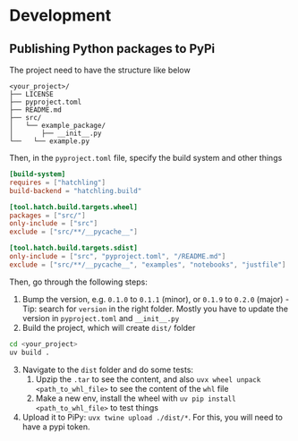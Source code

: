 # Development

## Publishing Python packages to PyPi

The project need to have the structure like below
```
<your_project>/
├── LICENSE
├── pyproject.toml
├── README.md
├── src/
│   └── example_package/
│       ├── __init__.py
└──   └── example.py
```
Then, in the `pyproject.toml` file, specify the build system and other things
```toml
[build-system]
requires = ["hatchling"]
build-backend = "hatchling.build"

[tool.hatch.build.targets.wheel]
packages = ["src/"]
only-include = ["src"]
exclude = ["src/**/__pycache__"]

[tool.hatch.build.targets.sdist]
only-include = ["src", "pyproject.toml", "/README.md"]
exclude = ["src/**/__pycache__", "examples", "notebooks", "justfile"]
```
Then, go through the following steps:
1. Bump the version, e.g. `0.1.0` to `0.1.1` (minor), or `0.1.9` to `0.2.0` (major) - Tip: search for `version` in the right folder. Mostly you have to update the version in `pyproject.toml` and `__init__.py`
2. Build the project, which will create `dist/` folder
```bash
cd <your_project>
uv build .
```
3. Navigate to the `dist` folder and do some tests:
	1. Upzip the `.tar` to see the content, and also `uvx wheel unpack <path_to_whl_file>` to see the content of the `whl` file
	2. Make a new env, install the wheel with `uv pip install <path_to_whl_file>` to test things
4. Upload it to PiPy: `uvx twine upload ./dist/*`. For this, you will need to have a pypi token.